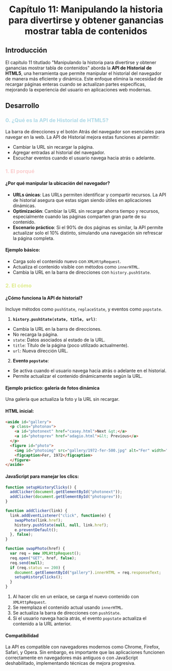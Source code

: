 <center> <h1>Capítulo 11: Manipulando la historia para divertirse y obtener ganancias mostrar tabla de contenidos</h1></center>

## Introducción
El capítulo 11 titutlado "Manipulando la historia para divertirse y obtener ganancias mostrar tabla de contenidos" aborda la **API de Historial de HTML5**, una herramienta que permite manipular el historial del navegador de manera más eficiente y dinámica. Este enfoque elimina la necesidad de recargar páginas enteras cuando se actualizan partes específicas, mejorando la experiencia del usuario en aplicaciones web modernas.

## Desarrollo

<h3 style="color:lightblue">0. ¿Qué es la API de Historial de HTML5?</h3>
La barra de direcciones y el botón Atrás del navegador son esenciales para navegar en la web. La API de Historial mejora estas funciones al permitir:

- Cambiar la URL sin recargar la página.
- Agregar entradas al historial del navegador.
- Escuchar eventos cuando el usuario navega hacia atrás o adelante.

<h3 style="color:#facdcd">1. El porqué</h3>

#### ¿Por qué manipular la ubicación del navegador?

- **URLs únicas**: Las URLs permiten identificar y compartir recursos. La API de historial asegura que estas sigan siendo útiles en aplicaciones dinámicas.
- **Optimización**: Cambiar la URL sin recargar ahorra tiempo y recursos, especialmente cuando las páginas comparten gran parte de su contenido.
- **Escenario práctico**: Si el 90% de dos páginas es similar, la API permite actualizar solo el 10% distinto, simulando una navegación sin refrescar la página completa.

#### Ejemplo básico:

- Carga solo el contenido nuevo con `XMLHttpRequest`.
- Actualiza el contenido visible con métodos como `innerHTML`.
- Cambia la URL en la barra de direcciones con `history.pushState`.

<h3 style="color:#deeb8a">2. El cómo</h3>

#### ¿Cómo funciona la API de historial?

Incluye métodos como `pushState`, `replaceState`, y eventos como `popstate`.

1. **`history.pushState(state, title, url)`**:
  - Cambia la URL en la barra de direcciones.
  - No recarga la página.
  - `state`: Datos asociados al estado de la URL.
  - `title`: Título de la página (poco utilizado actualmente).
  - `url`: Nueva dirección URL.

2. **Evento `popstate`**:
  - Se activa cuando el usuario navega hacia atrás o adelante en el historial.
  - Permite actualizar el contenido dinámicamente según la URL.

#### Ejemplo práctico: galería de fotos dinámica
Una galería que actualiza la foto y la URL sin recargar.

#### HTML inicial:
```html
<aside id="gallery">
  <p class="photonav">
    <a id="photonext" href="casey.html">Next &gt;</a>
    <a id="photoprev" href="adagio.html">&lt; Previous</a>
  </p>
  <figure id="photo">
    <img id="photoimg" src="gallery/1972-fer-500.jpg" alt="Fer" width="500" height="375">
    <figcaption>Fer, 1972</figcaption>
  </figure>
</aside>
```

#### JavaScript para manejar los clics:
```javascript
function setupHistoryClicks() {
  addClicker(document.getElementById("photonext"));
  addClicker(document.getElementById("photoprev"));
}

function addClicker(link) {
  link.addEventListener("click", function(e) {
    swapPhoto(link.href);
    history.pushState(null, null, link.href);
    e.preventDefault();
  }, false);
}

function swapPhoto(href) {
  var req = new XMLHttpRequest();
  req.open("GET", href, false);
  req.send(null);
  if (req.status == 200) {
    document.getElementById("gallery").innerHTML = req.responseText;
    setupHistoryClicks();
  }
}
```

1. Al hacer clic en un enlace, se carga el nuevo contenido con `XMLHttpRequest`.
2. Se reemplaza el contenido actual usando `innerHTML`.
3. Se actualiza la barra de direcciones con `pushState`.
4. Si el usuario navega hacia atrás, el evento `popstate` actualiza el contenido a la URL anterior.


#### Compatibilidad

La API es compatible con navegadores modernos como Chrome, Firefox, Safari, y Opera. Sin embargo, es importante que las aplicaciones funcionen correctamente en navegadores más antiguos o con JavaScript deshabilitado, implementando técnicas de mejora progresiva.
